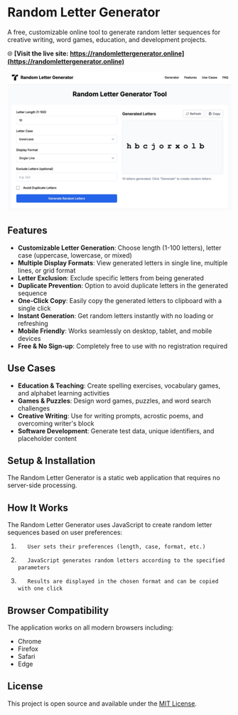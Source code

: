 # Random Letter Generator

A free, customizable online tool to generate random letter sequences for creative writing, word games, education, and development projects.

🌐 **[Visit the live site: https://randomlettergenerator.online](https://randomlettergenerator.online)**

![Random Letter Generator](example.jpg)

## Features

- **Customizable Letter Generation**: Choose length (1-100 letters), letter case (uppercase, lowercase, or mixed)
- **Multiple Display Formats**: View generated letters in single line, multiple lines, or grid format
- **Letter Exclusion**: Exclude specific letters from being generated
- **Duplicate Prevention**: Option to avoid duplicate letters in the generated sequence
- **One-Click Copy**: Easily copy the generated letters to clipboard with a single click
- **Instant Generation**: Get random letters instantly with no loading or refreshing
- **Mobile Friendly**: Works seamlessly on desktop, tablet, and mobile devices
- **Free & No Sign-up**: Completely free to use with no registration required

## Use Cases

- **Education & Teaching**: Create spelling exercises, vocabulary games, and alphabet learning activities
- **Games & Puzzles**: Design word games, puzzles, and word search challenges
- **Creative Writing**: Use for writing prompts, acrostic poems, and overcoming writer's block
- **Software Development**: Generate test data, unique identifiers, and placeholder content

## Setup & Installation

The Random Letter Generator is a static web application that requires no server-side processing.

## How It Works

The Random Letter Generator uses JavaScript to create random letter sequences based on user preferences:

1.        User sets their preferences (length, case, format, etc.)
2.        JavaScript generates random letters according to the specified parameters
3.        Results are displayed in the chosen format and can be copied with one click

## Browser Compatibility

The application works on all modern browsers including:
- Chrome
- Firefox
- Safari
- Edge

## License

This project is open source and available under the [MIT License](LICENSE).
